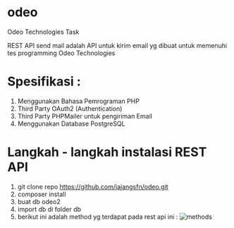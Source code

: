 # odeo
Odeo Technologies Task

REST API send mail adalah API untuk kirim email yg dibuat untuk memenuhi tes programming Odeo Technologies

# Spesifikasi :
1. Menggunakan Bahasa Pemrograman PHP
2. Third Party OAuth2  (Authentication)
3. Third Party PHPMailer untuk pengiriman Email
4. Menggunakan Database PostgreSQL

# Langkah - langkah instalasi REST API 
1. git clone repo https://github.com/jajangsfn/odeo.git
2. composer install
3. buat db odeo2
4. import db di folder db
5. berikut ini adalah method yg terdapat pada rest api ini :
   ![methods](https://user-images.githubusercontent.com/16512863/97009582-75b03480-156e-11eb-86d2-4a3afcb494b1.png)
